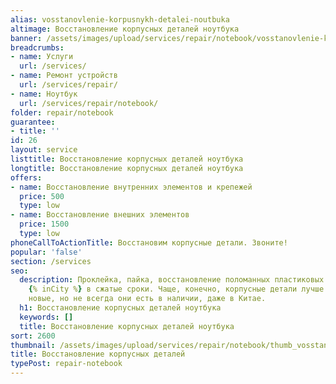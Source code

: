 ```yaml
---
alias: vosstanovlenie-korpusnykh-detalei-noutbuka
altimage: Восстановление корпусных деталей ноутбука
banner: /assets/images/upload/services/repair/notebook/vosstanovlenie-korpusnykh-detalei-noutbuka.jpg
breadcrumbs:
- name: Услуги
  url: /services/
- name: Ремонт устройств
  url: /services/repair/
- name: Ноутбук
  url: /services/repair/notebook/
folder: repair/notebook
guarantee:
- title: ''
id: 26
layout: service
listtitle: Восстановление корпусных деталей ноутбука
longtitle: Восстановление корпусных деталей ноутбука
offers:
- name: Восстановление внутренних элементов и крепежей
  price: 500
  type: low
- name: Восстановление внешних элементов
  price: 1500
  type: low
phoneCallToActionTitle: Восстановим корпусные детали. Звоните!
popular: 'false'
section: /services
seo:
  description: Проклейка, пайка, восстановление поломанных пластиковых корпусных деталей
    {% inCity %} в сжатые сроки. Чаще, конечно, корпусные детали лучше поменять на
    новые, но не всегда они есть в наличии, даже в Китае.
  h1: Восстановление корпусных деталей ноутбука
  keywords: []
  title: Восстановление корпусных деталей ноутбука
sort: 2600
thumbnail: /assets/images/upload/services/repair/notebook/thumb_vosstanovlenie-korpusnykh-detalei-noutbuka.jpg
title: Восстановление корпусных деталей
typePost: repair-notebook
---
```

